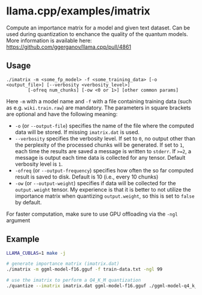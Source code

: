 # llama.cpp/examples/imatrix

Compute an importance matrix for a model and given text dataset. Can be used during quantization to enchance the quality of the quantum models.
More information is available here: https://github.com/ggerganov/llama.cpp/pull/4861

## Usage

```
./imatrix -m <some_fp_model> -f <some_training_data> [-o <output_file>] [--verbosity <verbosity_level>]
        [-ofreq num_chunks] [-ow <0 or 1>] [other common params]
```

Here `-m` with a model name and `-f` with a file containing training data (such as e.g. `wiki.train.raw`) are mandatory.
The parameters in square brackets are optional and have the following meaning:
* `-o` (or `--output-file`) specifies the name of the file where the computed data will be stored. If missing `imatrix.dat` is used.
* `--verbosity` specifies the verbosity level. If set to `0`, no output other than the perplexity of the processed chunks will be generated. If set to `1`, each time the results are saved a message is written to `stderr`. If `>=2`, a message is output each time data is collected for any tensor. Default verbosity level is `1`.
* `-ofreq` (or `--output-frequency`) specifies how often the so far computed result is saved to disk. Default is 10 (i.e., every 10 chunks)
* `-ow` (or `--output-weight`) specifies if data will be collected for the `output.weight` tensor. My experience is that it is better to not utilize the importance matrix when quantizing `output.weight`, so this is set to `false` by default.

For faster computation, make sure to use GPU offloading via the `-ngl` argument

## Example

```bash
LLAMA_CUBLAS=1 make -j

# generate importance matrix (imatrix.dat)
./imatrix -m ggml-model-f16.gguf -f train-data.txt -ngl 99

# use the imatrix to perform a Q4_K_M quantization
./quantize --imatrix imatrix.dat ggml-model-f16.gguf ./ggml-model-q4_k_m.gguf q4_k_m
```
